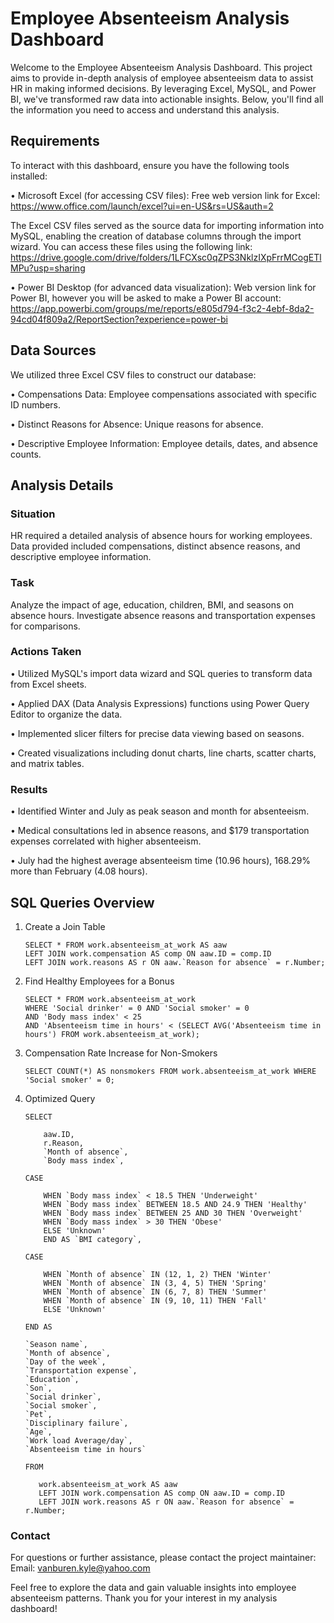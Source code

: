 # Employee Absenteeism Analysis Dashboard 
 
Welcome to the Employee Absenteeism Analysis Dashboard. This project aims to provide in-depth analysis of employee absenteeism data to assist HR in making informed decisions. By leveraging Excel, MySQL, and Power BI, we've transformed raw data into actionable insights. Below, you'll find all the information you need to access and understand this analysis.

## Requirements
To interact with this dashboard, ensure you have the following tools installed:

• Microsoft Excel (for accessing CSV files): 
Free web version link for Excel: https://www.office.com/launch/excel?ui=en-US&rs=US&auth=2                                                                                                                               

The Excel CSV files served as the source data for importing information into MySQL, enabling the creation of database columns through the import wizard. You can access these files using the following link: 
https://drive.google.com/drive/folders/1LFCXsc0qZPS3NklzIXpFrrMCogETlMPu?usp=sharing



• Power BI Desktop (for advanced data visualization): 
Web version link for Power BI, however you will be asked to make a Power BI account: https://app.powerbi.com/groups/me/reports/e805d794-f3c2-4ebf-8da2-94cd04f809a2/ReportSection?experience=power-bi

## Data Sources
We utilized three Excel CSV files to construct our database:

• Compensations Data: Employee compensations associated with specific ID numbers.

• Distinct Reasons for Absence: Unique reasons for absence.

• Descriptive Employee Information: Employee details, dates, and absence counts.

## Analysis Details

### Situation

HR required a detailed analysis of absence hours for working employees. Data provided included compensations, distinct absence reasons, and descriptive employee information.

### Task

Analyze the impact of age, education, children, BMI, and seasons on absence hours. Investigate absence reasons and transportation expenses for comparisons.

### Actions Taken

• Utilized MySQL's import data wizard and SQL queries to transform data from Excel sheets.

• Applied DAX (Data Analysis Expressions) functions using Power Query Editor to organize the data.

• Implemented slicer filters for precise data viewing based on seasons.

• Created visualizations including donut charts, line charts, scatter charts, and matrix tables.

### Results

• Identified Winter and July as peak season and month for absenteeism.

• Medical consultations led in absence reasons, and $179 transportation expenses correlated with higher absenteeism.

• July had the highest average absenteeism time (10.96 hours), 168.29% more than February (4.08 hours).

## SQL Queries Overview

1. Create a Join Table

       SELECT * FROM work.absenteeism_at_work AS aaw
       LEFT JOIN work.compensation AS comp ON aaw.ID = comp.ID
       LEFT JOIN work.reasons AS r ON aaw.`Reason for absence` = r.Number;

2. Find Healthy Employees for a Bonus

       SELECT * FROM work.absenteeism_at_work
       WHERE 'Social drinker' = 0 AND 'Social smoker' = 0
       AND 'Body mass index' < 25
       AND 'Absenteeism time in hours' < (SELECT AVG('Absenteeism time in hours') FROM work.absenteeism_at_work);

3. Compensation Rate Increase for Non-Smokers

       SELECT COUNT(*) AS nonsmokers FROM work.absenteeism_at_work WHERE 'Social smoker' = 0;

4. Optimized Query

       SELECT
   
           aaw.ID,
           r.Reason,
           `Month of absence`,
           `Body mass index`,

       CASE
   
           WHEN `Body mass index` < 18.5 THEN 'Underweight'
           WHEN `Body mass index` BETWEEN 18.5 AND 24.9 THEN 'Healthy'
           WHEN `Body mass index` BETWEEN 25 AND 30 THEN 'Overweight'
           WHEN `Body mass index` > 30 THEN 'Obese'
           ELSE 'Unknown'
           END AS `BMI category`,

       CASE
   
           WHEN `Month of absence` IN (12, 1, 2) THEN 'Winter'
           WHEN `Month of absence` IN (3, 4, 5) THEN 'Spring'
           WHEN `Month of absence` IN (6, 7, 8) THEN 'Summer'
           WHEN `Month of absence` IN (9, 10, 11) THEN 'Fall'
           ELSE 'Unknown'

       END AS
   
       `Season name`,
       `Month of absence`,
       `Day of the week`,
       `Transportation expense`,
       `Education`,
       `Son`,
       `Social drinker`,
       `Social smoker`,
       `Pet`,
       `Disciplinary failure`,
       `Age`,
       `Work load Average/day`,
       `Absenteeism time in hours`
  
       FROM
   
          work.absenteeism_at_work AS aaw
          LEFT JOIN work.compensation AS comp ON aaw.ID = comp.ID
          LEFT JOIN work.reasons AS r ON aaw.`Reason for absence` = r.Number;

### Contact ###

For questions or further assistance, please contact the project maintainer:
Email: vanburen.kyle@yahoo.com

Feel free to explore the data and gain valuable insights into employee absenteeism patterns. Thank you for your interest in my analysis dashboard!
